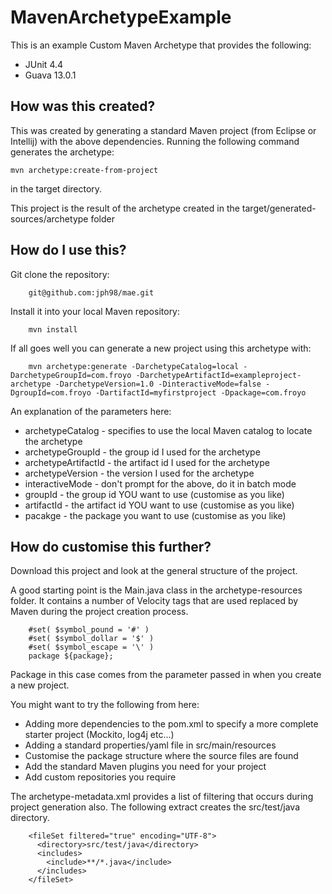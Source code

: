 MavenArchetypeExample
=====================

This is an example Custom Maven Archetype that provides the following:

* JUnit 4.4
* Guava 13.0.1

How was this created?
---------------------

This was created by generating a standard Maven project (from Eclipse or Intellij) with the above dependencies.  Running the following command generates the archetype:

    mvn archetype:create-from-project

in the target directory.  

This project is the result of the archetype created in the target/generated-sources/archetype folder

How do I use this?
------------------

Git clone the repository:

        git@github.com:jph98/mae.git
        
Install it into your local Maven repository:

        mvn install
        
If all goes well you can generate a new project using this archetype with:

        mvn archetype:generate -DarchetypeCatalog=local -DarchetypeGroupId=com.froyo -DarchetypeArtifactId=exampleproject-archetype -DarchetypeVersion=1.0 -DinteractiveMode=false -DgroupId=com.froyo -DartifactId=myfirstproject -Dpackage=com.froyo
        
An explanation of the parameters here:

* archetypeCatalog - specifies to use the local Maven catalog to locate the archetype
* archetypeGroupId - the group id I used for the archetype
* archetypeArtifactId - the artifact id I used for the archetype
* archetypeVersion - the version I used for the archetype
* interactiveMode - don't prompt for the above, do it in batch mode
* groupId - the group id YOU want to use (customise as you like)
* artifactId - the artifact id YOU want to use (customise as you like)
* pacakge - the package you want to use (customise as you like)

How do customise this further?
------------------------------

Download this project and look at the general structure of the project.

A good starting point is the Main.java class in the archetype-resources folder.  It contains a number of Velocity tags that are used replaced by Maven during the project creation process.

        #set( $symbol_pound = '#' )
        #set( $symbol_dollar = '$' )
        #set( $symbol_escape = '\' )
        package ${package};
        
Package in this case comes from the parameter passed in when you create a new project.

You might want to try the following from here:
* Adding more dependencies to the pom.xml to specify a more complete starter project (Mockito, log4j etc...)
* Adding a standard properties/yaml file in src/main/resources
* Customise the package structure where the source files are found
* Add the standard Maven plugins you need for your project
* Add custom repositories you require

The archetype-metadata.xml provides a list of filtering that occurs during project generation also.  The following extract creates the src/test/java directory.

        <fileSet filtered="true" encoding="UTF-8">
          <directory>src/test/java</directory>
          <includes>
            <include>**/*.java</include>
          </includes>
        </fileSet>
    
